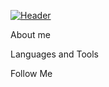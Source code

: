 [![Header](https://github.com/stepkabeast/stepkabeast/blob/main/assets/shapka%20—%20copy.png)]() 

About me

Languages and Tools

Follow Me
